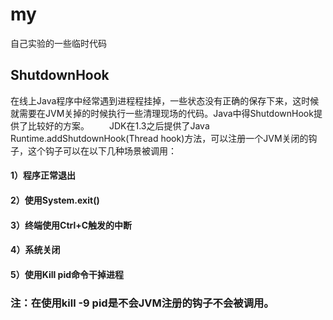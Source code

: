 # my

自己实验的一些临时代码

## ShutdownHook
在线上Java程序中经常遇到进程程挂掉，一些状态没有正确的保存下来，这时候就需要在JVM关掉的时候执行一些清理现场的代码。Java中得ShutdownHook提供了比较好的方案。
　　JDK在1.3之后提供了Java Runtime.addShutdownHook(Thread hook)方法，可以注册一个JVM关闭的钩子，这个钩子可以在以下几种场景被调用：

#### 1）程序正常退出
#### 2）使用System.exit()
#### 3）终端使用Ctrl+C触发的中断
#### 4）系统关闭
#### 5）使用Kill pid命令干掉进程
### 注：在使用kill -9 pid是不会JVM注册的钩子不会被调用。